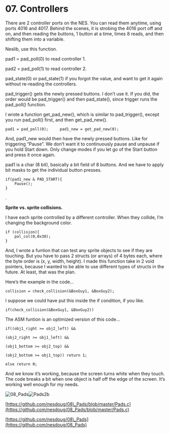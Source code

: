 # 07. Controllers

There are 2 controller ports on the NES. You can read them anytime, using ports 4016 and 4017. Behind the scenes, it is strobing the 4016 port off and on, and then reading the buttons, 1 button at a time, times 8 reads, and then shifting them into a variable.

Neslib, use this function.

pad1 = pad\_poll\(0\) to read controller 1.

pad2 = pad\_poll\(1\) to read controller 2.

pad\_state\(0\) or pad\_state\(1\) if you forgot the value, and want to get it again without re-reading the controllers.

pad\_trigger\(\) gets the newly pressed buttons. I don’t use it. If you did, the order would be pad\_trigger\(\) and then pad\_state\(\), since trigger runs the pad\_poll\(\) function.

I wrote a function get\_pad\_new\(\), which is similar to pad\_trigger\(\), except you run pad\_poll\(\) first, and then get\_pad\_new\(\).

`pad1 = pad_poll(0);    
pad1_new = get_pad_new(0);`

And, pad1\_new would then have the newly pressed buttons. Like for triggering “Pause”. We don’t want it to continuously pause and unpause if you hold Start down. Only change modes if you let go of the Start button and press it once again.

pad1 is a char \(8 bit\), basically a bit field of 8 buttons. And we have to apply bit masks to get the individual button presses.

```text
if(pad1_new & PAD_START){
    Pause();
}
```

.

**Sprite vs. sprite collisions.**

I have each sprite controlled by a different controller. When they collide, I’m changing the background color.

```text
if (collision){
    pal_col(0,0x30); 
}
```

And, I wrote a funtion that can test any sprite objects to see if they are touching. But you have to pass 2 structs \(or arrays\) of 4 bytes each, where the byte order is \(x, y, width, height\). I made this function take in 2 void pointers, because I wanted to be able to use different types of structs in the future. At least, that was the plan.

Here’s the example in the code…

`collision = check_collision(&BoxGuy1, &BoxGuy2);`

I suppose we could have put this inside the if condition, if you like.

`if(check_collision(&BoxGuy1, &BoxGuy2))`

The ASM funtion is an optimized version of this code…

```text
if((obj1_right >= obj2_left) &&

(obj2_right >= obj1_left) &&

(obj1_bottom >= obj2_top) &&

(obj2_bottom >= obj1_top)) return 1;

else return 0;
```

And we know it’s working, because the screen turns white when they touch. The code breaks a bit when one object is half off the edge of the screen. It’s working well enough for my needs.

![08\_Pads](https://nesdoug.files.wordpress.com/2018/09/08_pads.png?w=924)![Pads2b](https://nesdoug.files.wordpress.com/2018/09/pads2b.png?w=924)

[https://github.com/nesdoug/08\_Pads/blob/master/Pads.c](https://github.com/nesdoug/08_Pads/blob/master/Pads.c)

[https://github.com/nesdoug/08\_Pads](https://github.com/nesdoug/08_Pads)

